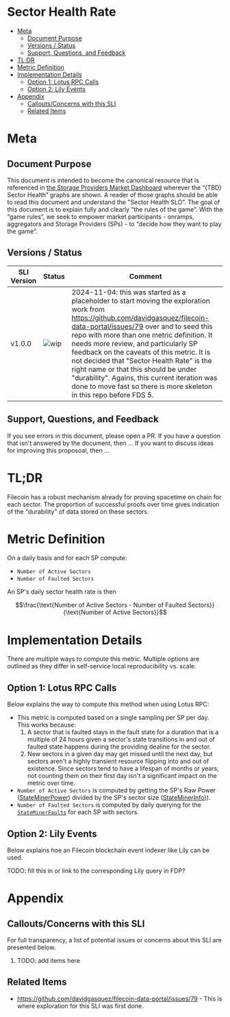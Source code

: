 # Sector Health Rate <!-- omit from toc -->

- [Meta](#meta)
  - [Document Purpose](#document-purpose)
  - [Versions / Status](#versions--status)
  - [Support, Questions, and Feedback](#support-questions-and-feedback)
- [TL;DR](#tldr)
- [Metric Definition](#metric-definition)
- [Implementation Details](#implementation-details)
  - [Option 1: Lotus RPC Calls](#option-1-lotus-rpc-calls)
  - [Option 2: Lily Events](#option-2-lily-events)
- [Appendix](#appendix)
  - [Callouts/Concerns with this SLI](#calloutsconcerns-with-this-sli)
  - [Related Items](#related-items)


# Meta

## Document Purpose

This document is intended to become the canonical resource that is referenced in [the Storage Providers Market Dashboard](https://github.com/filecoin-project/filecoin-storage-providers-market) wherever the “(TBD) Sector Health” graphs are shown.  A reader of those graphs should be able to read this document and understand the "Sector Health SLO”.  The goal of this document is to explain fully and clearly “the rules of the game”.  With the “game rules”, we seek to empower market participants - onramps, aggregators and Storage Providers (SPs) - to “decide how they want to play the game”.

## Versions / Status
SLI Version | Status | Comment
-- | -- | --
v1.0.0 | ![wip](https://img.shields.io/badge/status-wip-orange.svg?style=flat-square) | 2024-11-04: this was started as a placeholder to start moving the exploration work from https://github.com/davidgasquez/filecoin-data-portal/issues/79 over and to seed this repo with more than one metric definition.  It needs more review, and particularly SP feedback on the caveats of this metric.  It is not decided that "Sector Health Rate" is the right name or that this should be under "durability".  Agains, this current iteration was done to move fast so there is more skeleton in this repo before FDS 5.


## Support, Questions, and Feedback
If you see errors in this document, please open a PR.
If you have a question that isn't answered by the document, then ...
If you want to discuss ideas for improving this proposoal, then ...

# TL;DR
Filecoin has a robust mechanism already for proving spacetime on chain for each sector.  The proportion of successful proofs over time gives indication of the "durability" of data stored on these sectors.

# Metric Definition

On a daily basis and for each SP compute:
* `Number of Active Sectors`
* `Number of Faulted Sectors`

An SP's daily sector health rate is then

$$\frac{\text{Number of Active Sectors - Number of Faulted Sectors}}{\text{Number of Active Sectors}}$$

# Implementation Details
There are multiple ways to compute this metric.  Multiple options are outlined as they differ in self-service local reproducibility vs. scale.  

## Option 1: Lotus RPC Calls
Below explains the way to compute this method when using Lotus RPC:

* This metric is computed based on a single sampling per SP per day.  This works because:
  1. A sector that is faulted stays in the fault state for a duration that is a multiple of 24 hours given a sector's state transitions in and out of faulted state happens during the providing dealine for the sector.
  2. New sectors in a given day may get missed until the next day, but sectors aren't a highly transient resource flipping into and out of existence.  Since sectors tend to have a lifespan of months or years, not counting them on their first day isn't a significant impact on the metric over time.
* `Number of Active Sectors` is computed by getting the SP's Raw Power ([StateMinerPower](https://lotus.filecoin.io/reference/lotus/state/#stateminerpower)) divided by the SP's sector size ([StateMinerInfo](https://lotus.filecoin.io/reference/lotus/state/#stateminerinfo))).
* `Number of Faulted Sectors` is computed by daily querying for the [`StateMinerFaults`](https://lotus.filecoin.io/reference/lotus/state/#stateminerfaults) for each SP with sectors.  

## Option 2: Lily Events
Below explains hoe an Filecoin blockchain event indexer like Lily can be used.  

TODO: fill this in or link to the corresponding Lily query in FDP?

# Appendix

## Callouts/Concerns with this SLI

For full transparency, a list of potential issues or concerns about this SLI are presented below. 

1. TODO: add items here

## Related Items
* https://github.com/davidgasquez/filecoin-data-portal/issues/79 - This is where exploration for this SLI was first done.
